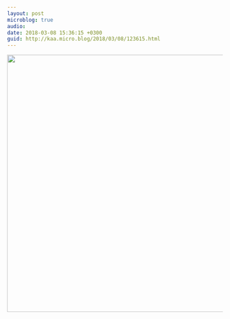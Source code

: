 ```yaml
---
layout: post
microblog: true
audio: 
date: 2018-03-08 15:36:15 +0300
guid: http://kaa.micro.blog/2018/03/08/123615.html
---
```



<img src="http://www.kaa.bz/uploads/2018/d68d54d5b7.jpg" width="599" height="600" />
